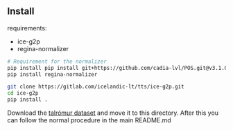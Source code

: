 


## Install

requirements: 

 - ice-g2p
 - regina-normalizer

```sh
# Requirement for the normalizer
pip install pip install git+https://github.com/cadia-lvl/POS.git@v3.1.0
pip install regina-normalizer

git clone https://gitlab.com/icelandic-lt/tts/ice-g2p.git
cd ice-g2p
pip install .
```

Download the [talrómur dataset](http://hdl.handle.net/20.500.12537/104) and move it to this directory.
After this you can follow the normal procedure in the main README.md
